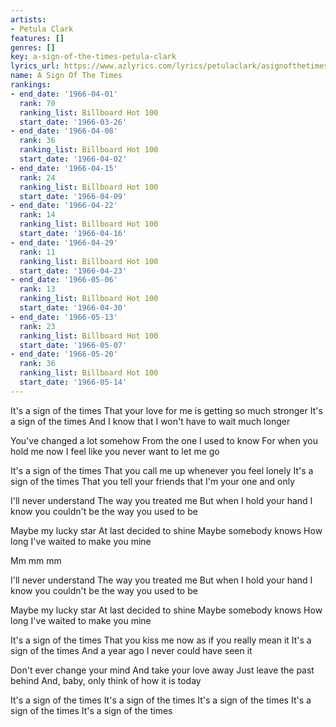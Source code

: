 ```yaml
---
artists:
- Petula Clark
features: []
genres: []
key: a-sign-of-the-times-petula-clark
lyrics_url: https://www.azlyrics.com/lyrics/petulaclark/asignofthetimes.html
name: A Sign Of The Times
rankings:
- end_date: '1966-04-01'
  rank: 70
  ranking_list: Billboard Hot 100
  start_date: '1966-03-26'
- end_date: '1966-04-08'
  rank: 36
  ranking_list: Billboard Hot 100
  start_date: '1966-04-02'
- end_date: '1966-04-15'
  rank: 24
  ranking_list: Billboard Hot 100
  start_date: '1966-04-09'
- end_date: '1966-04-22'
  rank: 14
  ranking_list: Billboard Hot 100
  start_date: '1966-04-16'
- end_date: '1966-04-29'
  rank: 11
  ranking_list: Billboard Hot 100
  start_date: '1966-04-23'
- end_date: '1966-05-06'
  rank: 13
  ranking_list: Billboard Hot 100
  start_date: '1966-04-30'
- end_date: '1966-05-13'
  rank: 23
  ranking_list: Billboard Hot 100
  start_date: '1966-05-07'
- end_date: '1966-05-20'
  rank: 36
  ranking_list: Billboard Hot 100
  start_date: '1966-05-14'
---
```


It's a sign of the times
That your love for me is getting so much stronger
It's a sign of the times
And I know that I won't have to wait much longer

You've changed a lot somehow
From the one I used to know
For when you hold me now
I feel like you never want to let me go

It's a sign of the times
That you call me up whenever you feel lonely
It's a sign of the times
That you tell your friends that I'm your one and only

I'll never understand 
The way you treated me
But when I hold your hand 
I know you couldn't be the way you used to be

Maybe my lucky star
At last decided to shine
Maybe somebody knows
How long I've waited to make you mine

Mm mm mm

I'll never understand
The way you treated me
But when I hold your hand
I know you couldn't be the way you used to be

Maybe my lucky star
At last decided to shine
Maybe somebody knows
How long I've waited to make you mine

It's a sign of the times
That you kiss me now as if you really mean it
It's a sign of the times
And a year ago I never could have seen it

Don't ever change your mind
And take your love away
Just leave the past behind
And, baby, only think of how it is today

It's a sign of the times
It's a sign of the times 
It's a sign of the times
It's a sign of the times
It's a sign of the times



